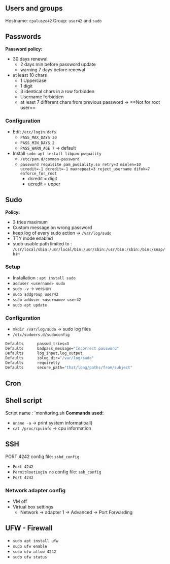 ## Users and groups
Hostname: `cpalusze42`
Group: `user42` and `sudo`

## Passwords
**Password policy:** 
- 30 days renewal
	- 2 days min before password update
	- warning 7 days before renewal
- at least 10 chars
	- 1 Uppercase
	- 1 digit
	- 3 identical chars in a row forbidden
	- Username forbidden
	- at least 7 different chars from previous password -> ==Not for root user==

### Configuration
- Edit `/etc/login.defs`
	- `PASS_MAX_DAYS 30`
	- `PASS_MIN_DAYS 2`
	- `PASS_WARN_AGE 7` -> default
- Install `sudo apt install libpam-pwquality`
	- `/etc/pam.d/common-password`
	- `password requisite pam_pwqiality.so retry=3 minlen=10 ucredit=-1 dcredit=-1 maxrepeat=3 reject_username difok=7 enforce_for_root`
		- dcredit = digit
		- ucredit = upper

## Sudo
**Policy:**
- 3 tries maximum
- Custom message on wrong password
- keep log of every sudo action -> `/var/log/sudo`
- TTY mode enabled
- sudo usable path limited to : `/usr/local/sbin:/usr/local/bin:/usr/sbin:/usr/bin:/sbin:/bin:/snap/bin`

### Setup
- Installation : `apt install sudo`
- `adduser <username> sudo`
- `sudo -v` -> version
- `sudo addgroup user42`
- `sudo adduser <username> user42`
- `sudo apt update`

### Configuration
- `mkdir /var/log/sudo` -> sudo log files
- `/etc/sudoers.d/sudoconfig`
```bash
Defaults      passwd_tries=3
Defaults      badpass_message="Incorrect password"
Defaults      log_input,log_output
Defaults      iolog_dir="/var/log/sudo"
Defaults      requiretty
Defaults      secure_path="that/long/paths/from/subject"
```

## Cron

## Shell script
Script name : `monitoring.sh
**Commands used:**
- `uname -a`  -> print system informatioall)
- `cat /proc/cpuinfo` -> cpu information

## SSH
PORT 4242
config file: `sshd_config`
- `Port 4242`
- `PermitRootLogin no`
config file: `ssh_config`
- `Port 4242`

### Network adapter config
- VM off
- Virtual box settings
	- Network -> adapter 1 -> Advanced -> Port Forwarding

## UFW - Firewall
- `sudo apt install ufw`
- `sudo ufw enable`
- `sudo ufw allow 4242`
- `sudo ufw status`
